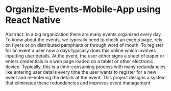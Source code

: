 # Organize-Events-Mobile-App using React Native
Abstract:  In a big organization there are many events organized every day. To know about the events, we typically need to check an events page, rely on flyers or on distributed pamphlets or through word of mouth. To register for an event a user now a days typically does this online which involves inputting user details. At the event, the user either signs a sheet of paper or enters credentials in a web page loaded on a tablet or other electronic device. Typically, this is a time-consuming process with many redundancies like entering user details every time the user wants to register for a new event and re-entering the details at the event. This project designs a system that eliminates these redundancies and improves event management
